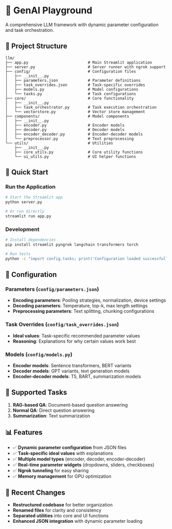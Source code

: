 # 🧠 GenAI Playground

A comprehensive LLM framework with dynamic parameter configuration and task orchestration.

## 📁 Project Structure

```
llm/
├── app.py                          # Main Streamlit application
├── server.py                       # Server runner with ngrok support
├── config/                         # Configuration files
│   ├── __init__.py
│   ├── parameters.json             # Parameter definitions
│   ├── task_overrides.json         # Task-specific overrides
│   ├── models.py                   # Model configurations
│   └── tasks.py                    # Task configurations
├── core/                           # Core functionality
│   ├── __init__.py
│   ├── task_orchestrator.py        # Task execution orchestration
│   └── vectorstore.py              # Vector store management
├── components/                     # Model components
│   ├── __init__.py
│   ├── encoder.py                  # Encoder models
│   ├── decoder.py                  # Decoder models
│   ├── encoder_decoder.py          # Encoder-decoder models
│   └── preprocessor.py             # Text preprocessing
└── utils/                          # Utilities
    ├── __init__.py
    ├── core_utils.py               # Core utility functions
    └── ui_utils.py                 # UI helper functions
```

## 🚀 Quick Start

### Run the Application
```bash
# Start the Streamlit app
python server.py

# Or run directly
streamlit run app.py
```

### Development
```bash
# Install dependencies
pip install streamlit pyngrok langchain transformers torch

# Run tests
python -c "import config.tasks; print('Configuration loaded successfully')"
```

## 🔧 Configuration

### Parameters (`config/parameters.json`)
- **Encoding parameters**: Pooling strategies, normalization, device settings
- **Decoding parameters**: Temperature, top-k, max length settings
- **Preprocessing parameters**: Text splitting, chunking configurations

### Task Overrides (`config/task_overrides.json`)
- **Ideal values**: Task-specific recommended parameter values
- **Reasoning**: Explanations for why certain values work best

### Models (`config/models.py`)
- **Encoder models**: Sentence transformers, BERT variants
- **Decoder models**: GPT variants, text generation models
- **Encoder-decoder models**: T5, BART, summarization models

## 🎯 Supported Tasks

1. **RAG-based QA**: Document-based question answering
2. **Normal QA**: Direct question answering
3. **Summarization**: Text summarization

## 📊 Features

- ✅ **Dynamic parameter configuration** from JSON files
- ✅ **Task-specific ideal values** with explanations
- ✅ **Multiple model types** (encoder, decoder, encoder-decoder)
- ✅ **Real-time parameter widgets** (dropdowns, sliders, checkboxes)
- ✅ **Ngrok tunneling** for easy sharing
- ✅ **Memory management** for GPU optimization

## 🔄 Recent Changes

- **Restructured codebase** for better organization
- **Renamed files** for clarity and consistency
- **Separated utilities** into core and UI functions
- **Enhanced JSON integration** with dynamic parameter loading 